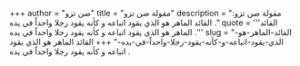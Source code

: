 +++
author = "صن تزو"
title = "مقولة صن تزو"
description = "مقولة صن تزو: القائد الماهر هو الذي يقود اتباعه و كأنه يقود رجلا واحداً في يده ."
quote = '''القائد الماهر هو الذي يقود اتباعه و كأنه يقود رجلا واحداً في يده .''' 
slug = "القائد-الماهر-هو-الذي-يقود-اتباعه-و-كأنه-يقود-رجلا-واحداً-في-يده-"
+++
القائد الماهر هو الذي يقود اتباعه و كأنه يقود رجلا واحداً في يده .

